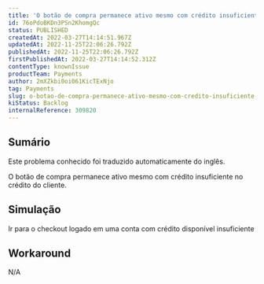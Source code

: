 ```yaml
---
title: 'O botão de compra permanece ativo mesmo com crédito insuficiente do Método de Pagamento Crédito ao Cliente'
id: 76oPdoBKDn3PSn2KhomgQc
status: PUBLISHED
createdAt: 2022-03-27T14:14:51.967Z
updatedAt: 2022-11-25T22:06:26.792Z
publishedAt: 2022-11-25T22:06:26.792Z
firstPublishedAt: 2022-03-27T14:14:52.312Z
contentType: knownIssue
productTeam: Payments
author: 2mXZkbi0oi061KicTExNjo
tag: Payments
slug: o-botao-de-compra-permanece-ativo-mesmo-com-credito-insuficiente-do-metodo-de-pagamento-credito-ao-cliente
kiStatus: Backlog
internalReference: 309820
---
```


## Sumário

<div class="alert alert-info">
  <p>Este problema conhecido foi traduzido automaticamente do inglês.</p>
</div>


O botão de compra permanece ativo mesmo com crédito insuficiente no crédito do cliente.



## Simulação


Ir para o checkout logado em uma conta com crédito disponível insuficiente



## Workaround


N/A

